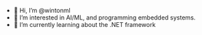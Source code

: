 - 👋 Hi, I’m @wintonml
- 👀 I’m interested in AI/ML, and programming embedded systems. 
- 🌱 I’m currently learning about the .NET framework

<!---
wintonml/wintonml is a ✨ special ✨ repository because its `README.md` (this file) appears on your GitHub profile.
You can click the Preview link to take a look at your changes.
--->
